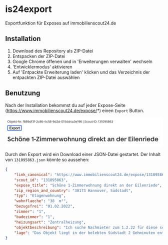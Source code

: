 # is24export

Exportfunktion für Exposes auf immobilienscout24.de

## Installation

1. Download des Repository als ZIP-Datei
2. Entspacken der ZIP-Datei
3. Google Chrome öffenen und in 'Erweiterungen verwalten' wechseln
4. 'Entwicklermodus' aktivieren
5. Auf 'Entpackte Erweiterung laden' klicken und das Verzeichnis der entpackten ZIP-Datei auswählen

## Benutzung

Nach der Installation bekommst du auf jeder Expose-Seite (https://www.immobilienscout24.de/expose/*) einen `Export` Button.

![Export Button](images/export_button.png)

Durch den Export wird ein Download einer JSON-Datei gestartet. Der Inhalt von `131095863.json` könnte so aussehen:

```json
{
    "link_canonical": "https://www.immobilienscout24.de/expose/131095863",
    "scout_id": "131095863",
    "expose_title": "Schöne 1-Zimmerwohnung direkt an der Eilenriede",
    "zip_region_and_country": "30173 Hannover, Südstadt",
    "typ": "Etagenwohnung",
    "wohnflaeche": "38  m²",
    "bezugsfrei": "01.02.2022",
    "zimmer": "1",
    "badezimmer": "1",
    "heizungsart": "Zentralheizung",
    "objektbeschreibung": "Ich suche Nachmieter zum 1.2.22 für diese schöne 1-Zimmer Wohnung in der Südstadt. Sie befindet sich im 3. Stock der über einen Aufzug erreichbar ist. Das mit Parkett ausgelegte Zimmer ist durch die große Fensterfront lichtdurchflutet und direkt an einen Balkon angeschlossen. Die Küche ist ausgestattet mit einem Kühlschrank mit Gefrierfach, Herd, Spülmaschine und Waschmaschine. Im Bad befindet sich eine Dusche mit Echtglastüren. Zur Wohnung gehört ein Dachbodenabteil, welches auch über den Aufzug erreichbar ist. Die Wohnung wird frisch gestrichen übergeben. Der Kleiderschrank müsste gegen einen Abschlag von 230€ übernommen werden. Falls die Entscheidung schnell fällt und der Maler vor Einzugsdatum fertig ist kann die Wohnung auch schon vorher übergeben werden. ",
    "lage": "Das Objekt liegt in der belebten Südstadt 2 Gehminuten entfernt von der Eilenriede. Direkt gegenüber liegt die S-Bahn Station Bismarckstraße, sodass man mit der Bahn in 4 Minuten am Hauptbahnhof ist. Es besteht jedoch keine große Belastung durch Zuglärm, da die Fenster 3-fach verglast sind. "
}
```
